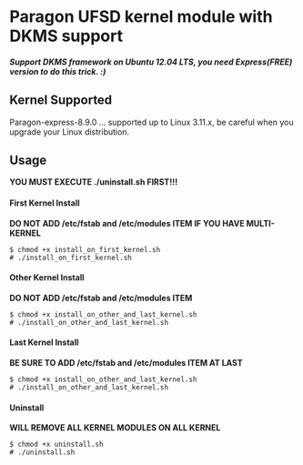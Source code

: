 # Paragon UFSD kernel module with DKMS support

##### Support DKMS framework on Ubuntu 12.04 LTS, you need Express(FREE) version to do this trick. :)

## Kernel Supported

Paragon-express-8.9.0 ... supported up to Linux 3.11.x, be careful when you upgrade your Linux distribution.

## Usage

**YOU MUST EXECUTE ./uninstall.sh FIRST!!!**


#### First Kernel Install
**DO NOT ADD /etc/fstab and /etc/modules ITEM IF YOU HAVE MULTI-KERNEL**

    $ chmod +x install_on_first_kernel.sh
    # ./install_on_first_kernel.sh

#### Other Kernel Install
**DO NOT ADD /etc/fstab and /etc/modules ITEM**

    $ chmod +x install_on_other_and_last_kernel.sh
    # ./install_on_other_and_last_kernel.sh
    
#### Last Kernel Install
**BE SURE TO ADD /etc/fstab and /etc/modules ITEM AT LAST**

    $ chmod +x install_on_other_and_last_kernel.sh
    # ./install_on_other_and_last_kernel.sh
    
#### Uninstall 

**WILL REMOVE ALL KERNEL MODULES ON ALL KERNEL**

    $ chmod +x uninstall.sh
    # ./uninstall.sh
    
